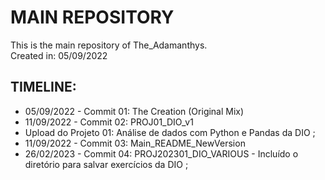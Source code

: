 # MAIN REPOSITORY

This is the main repository of The_Adamanthys. \
Created in: 05/09/2022

## TIMELINE:
- 05/09/2022 - Commit 01: The Creation (Original Mix)
- 11/09/2022 - Commit 02: PROJ01_DIO_v1
- Upload do Projeto 01: Análise de dados com Python e Pandas da DIO ;
- 11/09/2022 - Commit 03: Main_README_NewVersion
- 26/02/2023 - Commit 04: PROJ202301_DIO_VARIOUS - Incluído o diretório para salvar exercícios da DIO ;